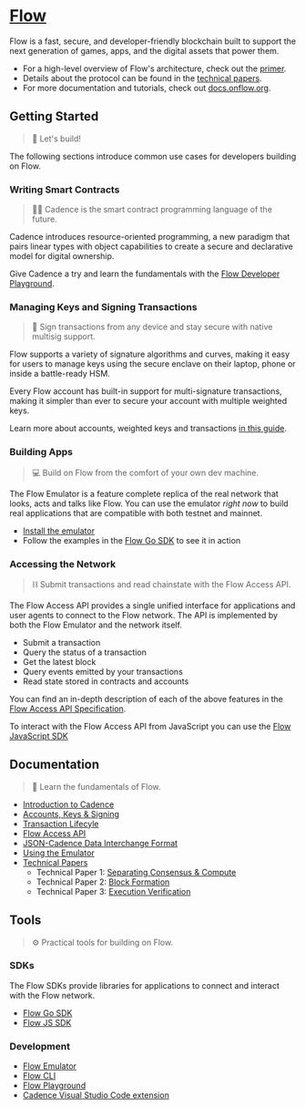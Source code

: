 # [Flow](https://www.onflow.org)

Flow is a fast, secure, and developer-friendly blockchain built to support the next generation of games, apps, and the digital assets that power them.

- For a high-level overview of Flow's architecture, check out the [primer](https://www.onflow.org/primer).
- Details about the protocol can be found in the [technical papers](https://www.onflow.org/technical-paper).
- For more documentation and tutorials, check out [docs.onflow.org](https://docs.onflow.org/docs).

## Getting Started

>  🔨 Let's build!

The following sections introduce common use cases for developers building on Flow.

### Writing Smart Contracts

> 🏃‍♀️ Cadence is the smart contract programming language of the future.

Cadence introduces resource-oriented programming, a new paradigm that pairs linear types with object capabilities to create a secure and declarative model for digital ownership.

Give Cadence a try and learn the fundamentals with the [Flow Developer Playground](https://play.onflow.org/local?type=account&id=LOCAL-account-0).

### Managing Keys and Signing Transactions

> 🔑 Sign transactions from any device and stay secure with native multisig support.

Flow supports a variety of signature algorithms and curves, making it easy for users to manage keys using the secure enclave on their laptop, phone or inside a battle-ready HSM.

Every Flow account has built-in support for multi-signature transactions, making it simpler than ever to secure your account with multiple weighted keys.

Learn more about accounts, weighted keys and transactions [in this guide](https://docs.onflow.org/concepts/accounts-and-keys).

### Building Apps

> 💻 Build on Flow from the comfort of your own dev machine.

The Flow Emulator is a feature complete replica of the real network that looks, acts and talks like Flow. You can use the emulator _right now_ to build real applications that are compatible with both testnet and mainnet.

- [Install the emulator](https://github.com/onflow/flow-emulator)
- Follow the examples in the [Flow Go SDK](https://github.com/onflow/flow-go-sdk) to see it in action

### Accessing the Network

> ⛓️ Submit transactions and read chainstate with the Flow Access API.

The Flow Access API provides a single unified interface for applications and user agents to connect to the Flow network. The API is implemented by both the Flow Emulator and the network itself.

- Submit a transaction
- Query the status of a transaction
- Get the latest block
- Query events emitted by your transactions
- Read state stored in contracts and accounts

You can find an in-depth description of each of the above features in the [Flow Access API Specification](https://docs.onflow.org/access-api).

To interact with the Flow Access API from JavaScript you can use the [Flow JavaScript SDK](https://github.com/onflow/flow-js-sdk)

## Documentation

> 📖 Learn the fundamentals of Flow.

- [Introduction to Cadence](https://docs.onflow.org/cadence/)
- [Accounts, Keys & Signing](https://docs.onflow.org/concepts/accounts-and-keys/)
- [Transaction Lifecyle](https://docs.onflow.org/concepts/transaction-lifecycle/)
- [Flow Access API](https://docs.onflow.org/access-api/)
- [JSON-Cadence Data Interchange Format](https://docs.onflow.org/cadence/json-cadence-spec/)
- [Using the Emulator](https://github.com/onflow/flow-emulator)
- [Technical Papers](https://www.onflow.org/technical-paper)
  - Technical Paper 1: [Separating Consensus & Compute](https://arxiv.org/pdf/1909.05821.pdf)
  - Technical Paper 2: [Block Formation](https://arxiv.org/pdf/2002.07403.pdf)
  - Technical Paper 3: [Execution Verification](https://arxiv.org/pdf/1909.05832.pdf)

## Tools

> ⚙️ Practical tools for building on Flow.

### SDKs

The Flow SDKs provide libraries for applications to connect and interact with the Flow network.

- [Flow Go SDK](https://github.com/onflow/flow-go-sdk)
- [Flow JS SDK](https://github.com/onflow/flow-js-sdk)

### Development

- [Flow Emulator](https://github.com/onflow/flow-emulator)
- [Flow CLI](https://github.com/onflow/flow-cli)
- [Flow Playground](https://play.onflow.org)
- [Cadence Visual Studio Code extension](https://github.com/onflow/vscode-flow)
